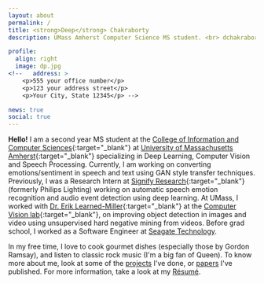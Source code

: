 ```yaml
---
layout: about
permalink: /
title: <strong>Deep</strong> Chakraborty
description: UMass Amherst Computer Science MS student. <br> dchakraborty [at] cs.umass.edu

profile:
  align: right
  image: dp.jpg
<!--   address: >
    <p>555 your office number</p>
    <p>123 your address street</p>
    <p>Your City, State 12345</p> -->

news: true
social: true
---
```


**Hello!** I am a second year MS student at the [College of Information and Computer Sciences](https://www.cics.umass.edu/){:target="\_blank"} at [University of Massachusetts Amherst](https://www.umass.edu/){:target="\_blank"} specializing in Deep Learning, Computer Vision and Speech Processing. Currently, I am working on converting emotions/sentiment in speech and text using GAN style transfer techniques. Previously, I was a Research Intern at [Signify Research](https://www.signify.com/en-us){:target="\_blank"} (formerly Philips Lighting) working on automatic speech emotion recognition and audio event detection using deep learning.
At UMass, I worked with [Dr. Erik Learned-Miller](https://people.cs.umass.edu/~elm/){:target="\_blank"} at the [Computer Vision lab](http://vis-www.cs.umass.edu/){:target="\_blank"}, on improving object detection in images and video using unsupervised hard negative mining from videos. Before grad school, I worked as a Software Engineer at [Seagate Technology](https://www.seagate.com/).

In my free time, I love to cook gourmet dishes (especially those by Gordon Ramsay), and listen to classic rock music (I'm a big fan of Queen). To know more about me, look at some of the [projects](/projects) I've done, or [papers](/publications) I've published. For more information, take a look at my [Résumé](/assets/docs/Deep_Chakraborty_Resume.pdf).